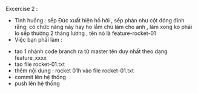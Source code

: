 Excercise 2 : 
- Tình huống : sếp Đức xuất hiện hồ hởi , sếp phán như cột đóng đinh rằng:  có chức năng này hay ho lắm chú làm cho anh , làm xong ko phải lo sếp thưởng 2 tháng lương , tên nó là feature-rocket-01
- Việc bạn phải làm : 
 + tạo 1 nhánh code branch ra từ master tên duy nhất theo dạng feature_xxxx
 + tạo file rocket-01.txt 
 + thêm nội dung : rocket 01h vào file rocket-01.txt
 + commit lên hệ thống
 + push lên hệ thống